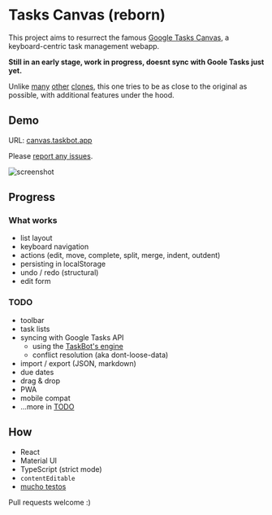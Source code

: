 # Tasks Canvas (reborn)

This project aims to resurrect the famous
[Google Tasks Canvas](https://www.reddit.com/r/productivity/comments/arihi9/google_tasks_canvas_shutting_down/),
a keyboard-centric task management webapp.

**Still in an early stage, work in progress, doesnt sync with Goole Tasks just yet.**

Unlike [many](https://www.gtaskd.com/)
[other](https://chrome.google.com/webstore/detail/full-screen-for-google-ta/ndbaejgcaecffnhlmdghchfehkflgfkj?hl=en)
[clones](https://tasksboard.app/),
this one tries to be as close to the original as possible, with additional features under the hood.

## Demo

URL: [canvas.taskbot.app](https://canvas.taskbot.app)

Please [report any issues](https://github.com/TaskSync/tasks-canvas-reborn/issues/new).

![screenshot](https://tasksync.github.io/tasks-canvas-reborn/screenshot.png)

## Progress

### What works

- list layout
- keyboard navigation
- actions (edit, move, complete, split, merge, indent, outdent)
- persisting in localStorage
- undo / redo (structural)
- edit form

### TODO

- toolbar
- task lists
- syncing with Google Tasks API
  - using the [TaskBot's engine](https://github.com/TaskSync/TaskBot.app)
  - conflict resolution (aka dont-loose-data)
- import / export (JSON, markdown)
- due dates
- drag & drop
- PWA
- mobile compat
- ...more in [TODO](TODO)

## How

- React
- Material UI
- TypeScript (strict mode)
- `contentEditable`
- [mucho testos](src/tasklist/actions.test.ts)

Pull requests welcome :)
